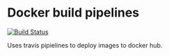# Docker build pipelines
[![Build Status](https://travis-ci.org/romange/docker.svg?branch=master)](https://travis-ci.org/romange/docker)

Uses travis pipielines to deploy images to docker hub.
